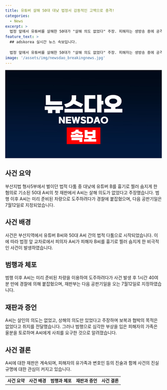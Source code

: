 ```yaml
---
title: 유튜버 살해 50대 대낮 법정서 감동적인 고백으로 충격!
categories:
  - News
excerpt: >
  법정 앞에서 유튜버를 살해한 50대가 "살해 의도 없었다" 주장. 피해자는 생방송 중에 공격당했고, 용의자는 사건 후 차량으로 도주. 법정 내에서 용의자와 피해자의 가족 간 갈등도 발생. 용의자는 과거에도 피해자를 협박하고 모욕한 혐의가 있는 것으로 파악되며, 검찰은 보복을 목적으로 범행을 저질렀다고 보고 있음. 재판부는 다음 공판기일을 7월12일로 지정했다.
feature_text: >
  ## adskorea 실시간 뉴스 속보입니다.

  법정 앞에서 유튜버를 살해한 50대가 "살해 의도 없었다" 주장. 피해자는 생방송 중에 공격당했고, 용의자는 사건 후 차량으로 도주. 법정 내에서 용의자와 피해자의 가족 간 갈등도 발생. 용의자는 과거에도 피해자를 협박하고 모욕한 혐의가 있는 것으로 파악되며, 검찰은 보복을 목적으로 범행을 저질렀다고 보고 있음. 재판부는 다음 공판기일을 7월12일로 지정했다.
image: '/assets/img/newsdao_breakingnews.jpg'
---
```


<p><img src="/assets/img/newsdao_breakingnews.jpg" alt="adskorea 속보" /></p>

<h2 data-ke-size="size26">사건 요약</h2>

<p data-ke-size="size16">부산지법 형사5부에서 벌이던 법적 다툼 중 대낮에 유튜버 B를 흉기로 찔러 숨지게 한 혐의로 기소된 50대 A씨의 첫 재판에서 A씨는 살해 의도가 없었다고 주장했습니다. 범행 이후 A씨는 미리 준비된 차량으로 도주하려다가 경찰에 붙잡혔으며, 다음 공판기일은 7월12일로 지정되었습니다.</p>

<h2 data-ke-size="size26">사건 배경</h2>

<p data-ke-size="size16">사건은 부산지역에서 유튜버 B씨와 50대 A씨 간의 법적 다툼으로 시작되었습니다. 이에 따라 법정 앞 교차로에서 피의자 A씨가 피해자 B씨를 흉기로 찔러 숨지게 한 비극적인 사건이 발생하였습니다.</p>

<h2 data-ke-size="size26">범행과 체포</h2>

<p data-ke-size="size16">범행 이후 A씨는 미리 준비된 차량을 이용하여 도주하려다가 사건 발생 후 1시간 40여분 만에 경찰에 의해 붙잡혔으며, 재판부는 다음 공판기일을 오는 7월12일로 지정하였습니다.</p>

<h2 data-ke-size="size26">재판과 증언</h2>

<p data-ke-size="size16">A씨는 살인의 의도는 없었고, 상해의 의도만 있었다고 주장하며 보복과 협박의 목적은 없었다고 취지를 전달했습니다. 그러나 범행으로 심각한 부상을 입은 피해자의 가족은 울분을 토로하며 A씨에게 사죄를 요구한 것으로 알려졌습니다.</p>

<h2 data-ke-size="size26">사건 결론</h2>

<p data-ke-size="size16">A씨에 대한 재판은 계속되며, 피해자의 유가족과 변호인 등의 진술과 함께 사건의 진실규명에 대한 관심이 커지고 있습니다.</p>

<table>
    <tbody>
        <tr>
            <td style="text-align: center; height: 17px;"><b>사건 요약</b></td>
            <td style="text-align: center; height: 17px;"><b>사건 배경</b></td>
            <td style="text-align: center; height: 17px;"><b>범행과 체포</b></td>
            <td style="text-align: center; height: 17px;"><b>재판과 증언</b></td>
            <td style="text-align: center; height: 17px;"><b>사건 결론</b></td>
        </tr>
    </tbody>
</table>

<p data-ke-size="size16">&nbsp;</p>

